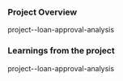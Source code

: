 ### Project Overview

 project--loan-approval-analysis


### Learnings from the project

 project--loan-approval-analysis


